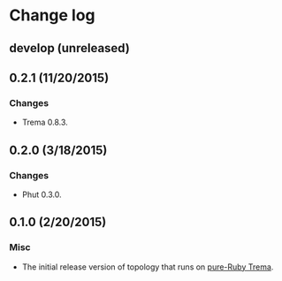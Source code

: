 # Change log

## develop (unreleased)


## 0.2.1 (11/20/2015)
### Changes
* Trema 0.8.3.


## 0.2.0 (3/18/2015)
### Changes
* Phut 0.3.0.


## 0.1.0 (2/20/2015)
### Misc
* The initial release version of topology that runs on [pure-Ruby Trema](https://github.com/trema/trema_ruby).

